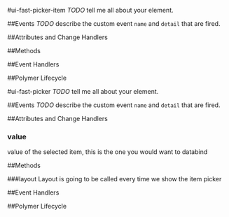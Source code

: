 #ui-fast-picker-item
*TODO* tell me all about your element.



##Events
*TODO* describe the custom event `name` and `detail` that are fired.

##Attributes and Change Handlers

##Methods






##Event Handlers






##Polymer Lifecycle








#ui-fast-picker
*TODO* tell me all about your element.





##Events
*TODO* describe the custom event `name` and `detail` that are fired.

##Attributes and Change Handlers
### value  
value of the selected item, this is the one you would
want to databind




























##Methods














###layout
Layout is going to be called every time we show the item picker















##Event Handlers            

##Polymer Lifecycle










